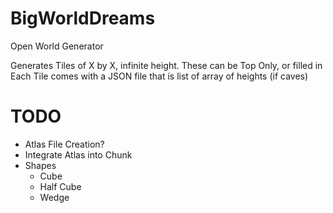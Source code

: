 # BigWorldDreams
Open World Generator

Generates Tiles of X by X, infinite height.
These can be Top Only, or filled in
Each Tile comes with a JSON file that is list of array of heights (if caves)

# TODO
- Atlas File Creation?
- Integrate Atlas into Chunk
- Shapes
    - Cube
    - Half Cube
    - Wedge